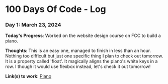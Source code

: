 # 100 Days Of Code - Log

### Day 1: March 23, 2024

**Today's Progress**: Worked on the website design course on FCC to build a piano.

**Thoughts**: This is an easy one, managed to finish in less than an hour. Nothing too difficult but just one specific thing I plan to check out tomorrow. It is a property called 'float'. It magically aligns the piano's white keys in a row. I though it would use flexbox instead, let's check it out tomorrow!

**Link(s) to work**: [Piano](https://www.freecodecamp.org/learn/2022/responsive-web-design/learn-responsive-web-design-by-building-a-piano/step-33)


